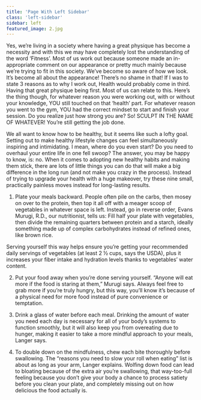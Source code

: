 ```yaml
---
title: 'Page With Left Sidebar'
class: 'left-sidebar'
sidebar: left
featured_image: 2.jpg
---
```


Yes, we’re living in a society where having a great physique has become a necessity and with this we may have completely lost the understanding of the word ‘Fitness’.  Most of us work out because someone made an in-appropriate comment on our appearance or pretty much mainly because we’re trying to fit in this society. We’ve become so aware of how we look. It’s become all about the appearance! There’s no shame in that! If I was to state 3 reasons as to why I work out, Health would probably come in third. Having that great physique being first. Most of us can relate to this.  Here’s the thing though, for whatever reason you were working out, with or without your knowledge, YOU still touched on that ‘health’ part. For whatever reason you went to the gym, YOU had the correct mindset to start and finish your session. Do you realize just how strong you are? So! SCULPT IN THE NAME OF WHATEVER! You’re still getting the job done.

We all want to know how to be healthy, but it seems like such a lofty goal. Setting out to make healthy lifestyle changes can feel simultaneously inspiring and intimidating. I mean, where do you even start? Do you need to overhaul your entire life in one fell swoop? The answer, you may be happy to know, is: no. When it comes to adopting new healthy habits and making them stick, there are lots of little things you can do that will make a big difference in the long run (and not make you crazy in the process). Instead of trying to upgrade your health with a huge makeover, try these nine small, practically painless moves instead for long-lasting results.

1. Plate your meals backward.
People often pile on the carbs, then mosey on over to the protein, then top it all off with a meager scoop of vegetables in whatever space is left. Instead, go in reverse order, Evans Murugi, R.D., our nutritionist, tells us: Fill half your plate with vegetables, then divide the remaining quarters between protein and a starch, ideally something made up of complex carbohydrates instead of refined ones, like brown rice.

Serving yourself this way helps ensure you’re getting your recommended daily servings of vegetables (at least 2 ½ cups, says the USDA), plus it increases your fiber intake and hydration levels thanks to vegetables’ water content.

2. Put your food away when you’re done serving yourself.
“Anyone will eat more if the food is staring at them,” Murugi says. Always feel free to grab more if you’re truly hungry, but this way, you’ll know it’s because of a physical need for more food instead of pure convenience or temptation.

3. Drink a glass of water before each meal.
Drinking the amount of water you need each day is necessary for all of your body’s systems to function smoothly, but it will also keep you from overeating due to hunger, making it easier to take a more mindful approach to your meals, Langer says.

4. To double down on the mindfulness, chew each bite thoroughly before swallowing.
The “reasons you need to slow your roll when eating” list is about as long as your arm, Langer explains. Wolfing down food can lead to bloating because of the extra air you’re swallowing, that way-too-full feeling because you don’t give your body a chance to process satiety before you clean your plate, and completely missing out on how delicious the food actually is.


